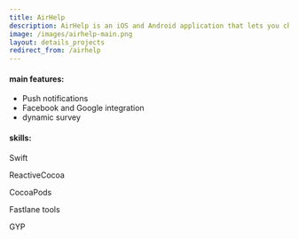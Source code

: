 ```yaml
---
title: AirHelp
description: AirHelp is an iOS and Android application that lets you check if your flight is eligible for compensation and guides you through the whole process of complaints. As of March 2017, AirHelp has assisted more than 2 million passengers in 35 countries all over Europe and the USA. We cooperated with the company in 2015 and we rewrote available then iOS application using native technology and new design.
image: /images/airhelp-main.png
layout: details_projects
redirect_from: /airhelp
---
```


<div class="div-block-project_mainfeature">
    <h4 class="mainfeatures_heading">main features:</h4>
<div class="rich-text-project_mainfeature w-richtext" markdown="1">

* Push notifications
* Facebook and Google integration
* dynamic survey

</div>
</div>
<div class="div-block-project_mainfeature">
    <h4 class="mainfeatures_heading">skills:</h4>
<div class="rich-text-project_mainfeature w-richtext" markdown="1">

Swift

ReactiveCocoa

CocoaPods

Fastlane tools

GYP

</div>
</div>
